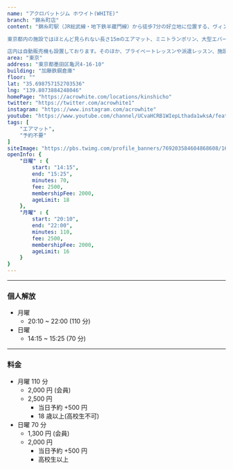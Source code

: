 ```yaml
---
name: "アクロバットジム ホワイト(WHITE)"
branch: "錦糸町店"
content: "錦糸町駅（JR総武線・地下鉄半蔵門線）から徒歩7分の好立地に位置する、ヴィンテージ倉庫をリノベーションしたアクロバットジム。広さ205平米・天井高8m以上と、その規模は都心で最大級となっています。

東京都内の施設ではほとんど見られない長さ15mのエアマット、ミニトランポリン、大型エバーマットなど、施設面も都内随一。ロングチアマットも備えているため、チアタンブリングの練習にも最適です。また、幼児や小学生向けのクラスからパルクール＆トリッキングまで、バク転以外のクラスも豊富に実施しています。

店内は自動販売機も設置しております。そのほか、プライベートレッスンや派遣レッスン、施設レンタルも行っておりますので、お気軽にお問い合わせください。"
area: "東京"
address: "東京都墨田区亀沢4-16-10"
building: "加藤鉄鋼倉庫"
floor: ""
lat: "35.698757152703536"
lng: "139.8073884248046"
homePage: "https://acrowhite.com/locations/kinshicho"
twitter: "https://twitter.com/acrowhite1"
instagram: "https://www.instagram.com/acrowhite"
youtube: "https://www.youtube.com/channel/UCvaHCRB1WIepLthada1wksA/featured"
tags: [
    "エアマット",
    "予約不要"
]
siteImage: "https://pbs.twimg.com/profile_banners/769203584604868608/1611144617"
openInfo: {
    "日曜" : {
        start: "14:15",
        end: "15:25",
        minutes: 70,
        fee: 2500,
        membershipFee: 2000,
        ageLimit: 18
    },
    "月曜" : {
        start: "20:10",
        end: "22:00",
        minutes: 110,
        fee: 2500,
        membershipFee: 2000,
        ageLimit: 16
    }
}
---
```


---

### 個人解放

- 月曜
  - 20:10 ~ 22:00 (110 分)
- 日曜
  - 14:15 ~ 15:25 (70 分)

---

### 料金

- 月曜 110 分
  - 2,000 円 (会員)
  - 2,500 円
    - 当日予約 +500 円
    - 18 歳以上(高校生不可)
- 日曜 70 分
  - 1,300 円 (会員)
  - 2,000 円
    - 当日予約 +500 円
    - 高校生以上
